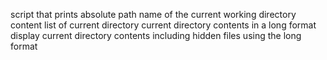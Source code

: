 script that prints absolute path name of the current working directory
content list of current directory
current directory contents in a long format
display current directory contents including hidden files using the long format
